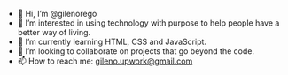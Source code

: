 - 👋 Hi, I’m @gilenorego
- 👀 I’m interested in using technology with purpose to help people have a better way of living.
- 🌱 I’m currently learning HTML, CSS and JavaScript.
- 💞️ I’m looking to collaborate on projects that go beyond the code.
- 📫 How to reach me: gileno.upwork@gmail.com

<!---
gilenorego/gilenorego is a ✨ special ✨ repository because its `README.md` (this file) appears on your GitHub profile.
You can click the Preview link to take a look at your changes.
--->

